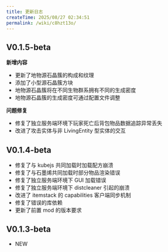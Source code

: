 ```yaml
---
title: 更新日志
createTime: 2025/08/27 02:34:51
permalink: /wiki/c8hzt13o/
---
```


## V0.1.5-beta

**新增内容**

- 更新了地物源石晶簇的构成和纹理
- 添加了小型源石晶簇方块
- 地物源石晶簇将在不同生物群系拥有不同的生成密度
- 地物源石晶簇的生成密度可通过配置文件调整

**问题修复**

- 修复了独立服务端环境下玩家死亡后背包物品数据追踪异常丢失
- 改进了攻击实体与非 LivingEntity 型实体的交互

## V0.1.4-beta

- 修复了与 kubejs 共同加载时加载配方崩溃
- 修复了与石墨烯共同加载时部分物品渲染错误
- 修复了独立服务端环境下 GUI 加载错误
- 修复了独立服务端环境下 distcleaner 引起的崩溃
- 改进了 itemstack 的 capabilities 客户端同步机制
- 修复了错误的库依赖
- 更新了前置 mod 的版本要求

## V0.1.3-beta

- NEW
